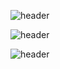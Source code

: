 ![header](https://capsule-render.vercel.app/api?type=waving&color=7C68C2&height=200&section=header&&fontSize=90)

![header](https://capsule-render.vercel.app/api?type=transparent&color=7C68C2&height=100&section=header&fontSize=90)

![header](https://capsule-render.vercel.app/api?type=waving&color=7C68C2&height=200&section=footer&&fontSize=90)
